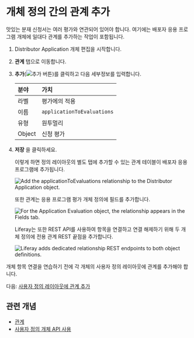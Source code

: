 # 개체 정의 간의 관계 추가

맛있는 분재 신청서는 여러 평가와 연관되어 있어야 합니다. 여기에는 배포자 응용 프로그램 개체에 일대다 관계를 추가하는 작업이 포함됩니다.

1. Distributor Application 개체 편집을 시작합니다.

1. **관계** 탭으로 이동합니다.

1. **추가**(![추가 버튼](../../images/icon-add.png))를 클릭하고 다음 세부정보를 입력합니다.

   | 분야     | 가치                         |
   | :----- | :------------------------- |
   | 라벨     | 평가에의 적용                    |
   | 이름     | `applicationToEvaluations` |
   | 유형     | 원투멀리                       |
   | Object | 신청 평가                      |

1. **저장** 을 클릭하세요.

   이렇게 하면 정의 레이아웃의 별도 탭에 추가할 수 있는 관계 테이블이 배포자 응용 프로그램에 추가됩니다.

   ![Add the applicationToEvaluations relationship to the Distributor Application object.](./adding-a-relationship-between-the-object-definitions/images/01.png)

   또한 관계는 응용 프로그램 평가 개체 정의에 필드를 추가합니다.

   ![For the Application Evaluation object, the relationship appears in the Fields tab.](./adding-a-relationship-between-the-object-definitions/images/02.png)

   Liferay는 또한 REST API를 사용하여 항목을 연결하고 연결 해제하기 위해 두 개체 정의에 전용 관계 REST 끝점을 추가합니다.

   ![Liferay adds dedicated relationship REST endpoints to both object definitions.](./adding-a-relationship-between-the-object-definitions/images/03.png)

개체 항목 연결을 연습하기 전에 각 개체의 사용자 정의 레이아웃에 관계를 추가해야 합니다.

다음: [사용자 정의 레이아웃에 관계 추가](./adding-the-relationship-to-custom-layouts.md)

## 관련 개념

* [관계](https://learn.liferay.com/ko/w/dxp/building-applications/objects/creating-and-managing-objects/relationships)
* [사용자 정의 개체 API 사용](https://learn.liferay.com/ko/w/dxp/building-applications/objects/understanding-object-integrations/using-custom-object-apis#relationship-rest-apis)
